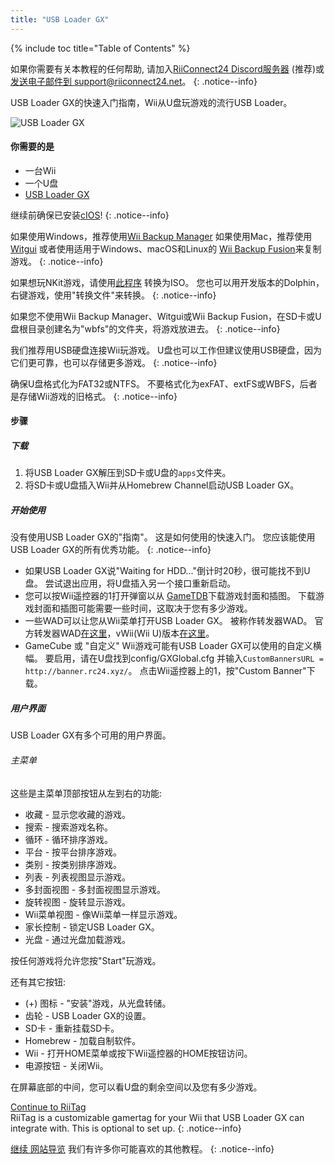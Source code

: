 ```yaml
---
title: "USB Loader GX"
---
```


{% include toc title="Table of Contents" %}

如果你需要有关本教程的任何帮助, 请加入[RiiConnect24 Discord服务器](https://discord.gg/rc24) (推荐)或 [发送电子邮件到 support@riiconnect24.net](mailto:support@riiconnect24.net)。
{: .notice--info}

USB Loader GX的快速入门指南，Wii从U盘玩游戏的流行USB Loader。

![USB Loader GX](/images/usbloadergx.png)

#### 你需要的是

* 一台Wii
* 一个U盘
* [USB Loader GX](https://hbb1.oscwii.org/hbb/usbloader_gx/usbloader_gx.zip)

继续前确保已安装[cIOS](/cios)!
{: .notice--info}

如果使用Windows，推荐使用[Wii Backup Manager](/wiibackupmanager) 如果使用Mac，推荐使用[Witgui](https://desairem.com/wordpress/category/witgui-download/) 或者使用适用于Windows、macOS和Linux的 [Wii Backup Fusion](https://github.com/larsenv/Wii-Backup-Fusion)来复制游戏。
{: .notice--info}

如果想玩NKit游戏，请使用[此程序](https://gbatemp.net/download/nkit.36157/) 转换为ISO。 您也可以用开发版本的Dolphin，右键游戏，使用"转换文件"来转换。
{: .notice--info}

如果您不使用Wii Backup Manager、Witgui或Wii Backup Fusion，在SD卡或U盘根目录创建名为"wbfs"的文件夹，将游戏放进去。
{: .notice--info}

我们推荐用USB硬盘连接Wii玩游戏。 U盘也可以工作但建议使用USB硬盘，因为它们更可靠，也可以存储更多游戏。
{: .notice--info}

确保U盘格式化为FAT32或NTFS。 不要格式化为exFAT、extFS或WBFS，后者是存储Wii游戏的旧格式。
{: .notice--info}

#### 步骤

##### 下载

1. 将USB Loader GX解压到SD卡或U盘的`apps`文件夹。
2. 将SD卡或U盘插入Wii并从Homebrew Channel启动USB Loader GX。

##### 开始使用

没有使用USB Loader GX的"指南"。 这是如何使用的快速入门。 您应该能使用USB Loader GX的所有优秀功能。
{: .notice--info}

* 如果USB Loader GX说"Waiting for HDD..."倒计时20秒，很可能找不到U盘。 尝试退出应用，将U盘插入另一个接口重新启动。
* 您可以按Wii遥控器的1打开弹窗以从 [GameTDB](https://gametdb.com/)下载游戏封面和插图。 下载游戏封面和插图可能需要一些时间，这取决于您有多少游戏。
* 一些WAD可以让您从Wii菜单打开USB Loader GX。 被称作转发器WAD。 官方转发器WAD[在这里](https://sourceforge.net/projects/usbloadergx/files/Releases/Forwarders/USB%20Loader%20GX-UNEO_Forwarder_5_1_AHBPROT.wad)，vWii(Wii U)版本[在这里](https://sourceforge.net/projects/usbloadergx/files/Releases/Forwarders/USB%20Loader%20GX-UNEO_Forwarder_5_1_AHBPROT_vWii%20%28Fix%29.wad)。
* GameCube 或 "自定义" Wii游戏可能有USB Loader GX可以使用的自定义横幅。 要启用，请在U盘找到config/GXGlobal.cfg 并输入`CustomBannersURL = http://banner.rc24.xyz/`。 点击Wii遥控器上的1，按"Custom Banner"下载。

##### 用户界面

USB Loader GX有多个可用的用户界面。

###### 主菜单

这些是主菜单顶部按钮从左到右的功能:

* 收藏 - 显示您收藏的游戏。
* 搜索 - 搜索游戏名称。
* 循环 - 循环排序游戏。
* 平台 - 按平台排序游戏。
* 类别 - 按类别排序游戏。
* 列表 - 列表视图显示游戏。
* 多封面视图 - 多封面视图显示游戏。
* 旋转视图 - 旋转显示游戏。
* Wii菜单视图 - 像Wii菜单一样显示游戏。
* 家长控制 - 锁定USB Loader GX。
* 光盘 - 通过光盘加载游戏。

按任何游戏将允许您按"Start"玩游戏。

还有其它按钮:

* (+) 图标 - "安装"游戏，从光盘转储。
* 齿轮 - USB Loader GX的设置。
* SD卡 - 重新挂载SD卡。
* Homebrew - 加载自制软件。
* Wii - 打开HOME菜单或按下Wii遥控器的HOME按钮访问。
* 电源按钮 - 关闭Wii。

在屏幕底部的中间，您可以看U盘的剩余空间以及您有多少游戏。

[Continue to RiiTag](riitag)<br> RiiTag is a customizable gamertag for your Wii that USB Loader GX can integrate with. This is optional to set up.
{: .notice--info}

[继续 网站导览](site-navigation) 我们有许多你可能喜欢的其他教程。
{: .notice--info}
